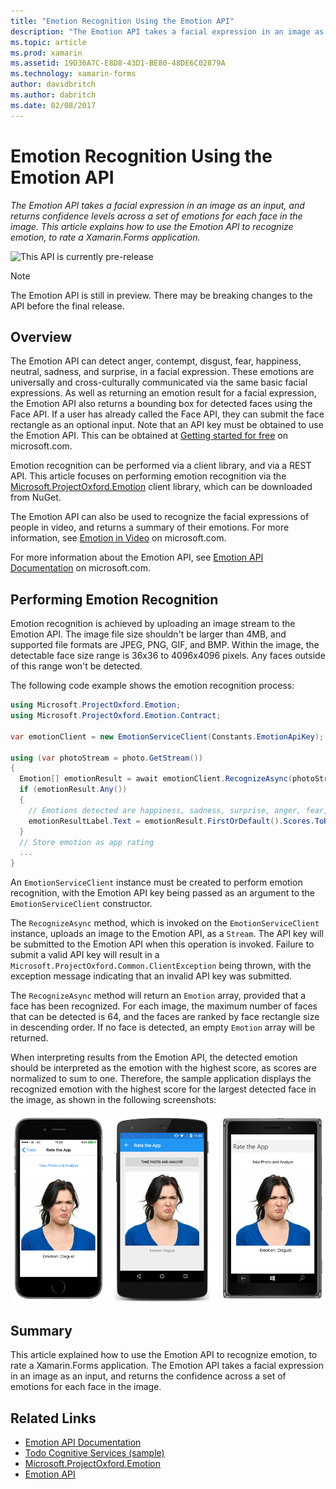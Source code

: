 ```yaml
---
title: "Emotion Recognition Using the Emotion API"
description: "The Emotion API takes a facial expression in an image as an input, and returns confidence levels across a set of emotions for each face in the image. This article explains how to use the Emotion API to recognize emotion, to rate a Xamarin.Forms application."
ms.topic: article
ms.prod: xamarin
ms.assetid: 19D36A7C-E8D8-43D1-BE80-48DE6C02879A
ms.technology: xamarin-forms
author: davidbritch
ms.author: dabritch
ms.date: 02/08/2017
---
```


# Emotion Recognition Using the Emotion API

_The Emotion API takes a facial expression in an image as an input, and returns confidence levels across a set of emotions for each face in the image. This article explains how to use the Emotion API to recognize emotion, to rate a Xamarin.Forms application._

![](~/media/shared/preview.png "This API is currently pre-release")

> [!NOTE]
> The Emotion API is still in preview. There may be breaking changes to the API before the final release.

## Overview

The Emotion API can detect anger, contempt, disgust, fear, happiness, neutral, sadness, and surprise, in a facial expression. These emotions are universally and cross-culturally communicated via the same basic facial expressions. As well as returning an emotion result for a facial expression, the Emotion API also returns a bounding box for detected faces using the Face API. If a user has already called the Face API, they can submit the face rectangle as an optional input. Note that an API key must be obtained to use the Emotion API. This can be obtained at [Getting started for free](https://www.microsoft.com/cognitive-services/sign-up) on microsoft.com.

Emotion recognition can be performed via a client library, and via a REST API. This article focuses on performing emotion recognition via the [Microsoft.ProjectOxford.Emotion](https://www.nuget.org/packages/Microsoft.ProjectOxford.Emotion/) client library, which can be downloaded from NuGet.

The Emotion API can also be used to recognize the facial expressions of people in video, and returns a summary of their emotions. For more information, see [Emotion in Video](https://www.microsoft.com/cognitive-services/emotion-api/documentation#emotion-in-video) on microsoft.com.

For more information about the Emotion API, see [Emotion API Documentation](https://www.microsoft.com/cognitive-services/emotion-api/documentation) on microsoft.com.

## Performing Emotion Recognition

Emotion recognition is achieved by uploading an image stream to the Emotion API. The image file size shouldn't be larger than 4MB, and supported file formats are JPEG, PNG, GIF, and BMP. Within the image, the detectable face size range is 36x36 to 4096x4096 pixels. Any faces outside of this range won't be detected.

The following code example shows the emotion recognition process:

```csharp
using Microsoft.ProjectOxford.Emotion;
using Microsoft.ProjectOxford.Emotion.Contract;

var	emotionClient = new EmotionServiceClient(Constants.EmotionApiKey);

using (var photoStream = photo.GetStream())
{
  Emotion[] emotionResult = await emotionClient.RecognizeAsync(photoStream);
  if (emotionResult.Any())
  {
    // Emotions detected are happiness, sadness, surprise, anger, fear, contempt, disgust, or neutral.
    emotionResultLabel.Text = emotionResult.FirstOrDefault().Scores.ToRankedList().FirstOrDefault().Key;
  }
  // Store emotion as app rating
  ...
}
```

An `EmotionServiceClient` instance must be created to perform emotion recognition, with the Emotion API key being passed as an argument to the `EmotionServiceClient` constructor.

The `RecognizeAsync` method, which is invoked on the `EmotionServiceClient` instance, uploads an image to the Emotion API, as a `Stream`. The API key will be submitted to the Emotion API when this operation is invoked. Failure to submit a valid API key will result in a `Microsoft.ProjectOxford.Common.ClientException` being thrown, with the exception message indicating that an invalid API key was submitted.

The `RecognizeAsync` method will return an `Emotion` array, provided that a face has been recognized. For each image, the maximum number of faces that can be detected is 64, and the faces are ranked by face rectangle size in descending order. If no face is detected, an empty `Emotion` array will be returned.

When interpreting results from the Emotion API, the detected emotion should be interpreted as the emotion with the highest score, as scores are normalized to sum to one. Therefore, the sample application displays the recognized emotion with the highest score for the largest detected face in the image, as shown in the following screenshots:

![](emotion-recognition-images/emotion-recognition.png "Emotion Recognition")

## Summary

This article explained how to use the Emotion API to recognize emotion, to rate a Xamarin.Forms application. The Emotion API takes a facial expression in an image as an input, and returns the confidence across a set of emotions for each face in the image.


## Related Links

- [Emotion API Documentation](https://www.microsoft.com/cognitive-services/emotion-api/documentation)
- [Todo Cognitive Services (sample)](https://developer.xamarin.com/samples/xamarin-forms/WebServices/TodoCognitiveServices/)
- [Microsoft.ProjectOxford.Emotion](https://www.nuget.org/packages/Microsoft.ProjectOxford.Emotion/)
- [Emotion API](https://dev.projectoxford.ai/docs/services/5639d931ca73072154c1ce89/operations/563b31ea778daf121cc3a5fa)
